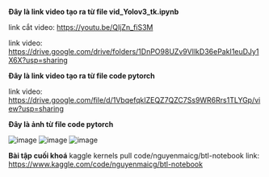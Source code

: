 **Đây là link video tạo ra từ file vid_Yolov3_tk.ipynb**

link cắt video: https://youtu.be/QIjZn_fiS3M

link video: https://drive.google.com/drive/folders/1DnPO98UZv9VIlkD36ePakI1euDJy1X6X?usp=sharing

**Đây là link video tạo ra từ file code pytorch**

link video: https://drive.google.com/file/d/1VbqefqkIZEQZ7QZC7Ss9WR6Rrs1TLYGp/view?usp=sharing

**Đây là ảnh từ file code pytorch**

![image](https://user-images.githubusercontent.com/67989845/140385510-03a28b54-1cbf-48aa-855d-486620176c19.png)
![image](https://user-images.githubusercontent.com/67989845/140385637-9ce05b47-959a-47e5-96f0-2d325458c08a.png)
![image](https://user-images.githubusercontent.com/67989845/140385859-1f611635-fb38-479d-a9e8-b3cfb9189c1e.png)
 
**Bài tập cuối khoá**
kaggle kernels pull code/nguyenmaicg/btl-notebook
link: https://www.kaggle.com/code/nguyenmaicg/btl-notebook


